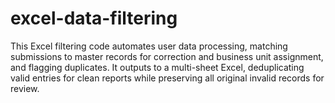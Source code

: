 # excel-data-filtering
This Excel filtering code automates user data processing, matching submissions to master records for correction and business unit assignment, and flagging duplicates. It outputs to a multi-sheet Excel, deduplicating valid entries for clean reports while preserving all original invalid records for review.
